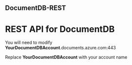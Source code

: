 ## DocumentDB-REST
# REST API for DocumentDB

You will need to modify **YourDocumentDBAccount**.documents.azure.com:443

Replace **YourDocumentDBAccount** with your account name




